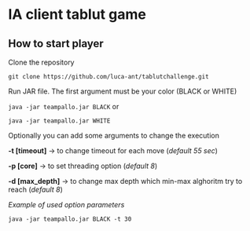 # IA client tablut game

## How to start player
Clone the repository
```
git clone https://github.com/luca-ant/tablutchallenge.git
```

Run JAR file. The first argument must be your color (BLACK or WHITE)

`
java -jar teampallo.jar BLACK
`
or

`
java -jar teampallo.jar WHITE
`


Optionally you can add some arguments to change the execution

**-t [timeout]** -> to change timeout for each move (*default 55 sec*)

**-p [core]** -> to set threading option (*default 8*)

**-d [max_depth]** -> to change max depth which min-max alghoritm try to reach (*default 8*)

*Example of used option parameters*

`
java -jar teampallo.jar BLACK -t 30
`

